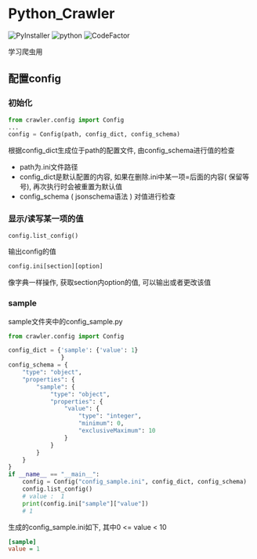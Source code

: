 # Python_Crawler

![PyInstaller](https://github.com/YoRHazzz/Python_Crawler/workflows/PyInstaller/badge.svg?branch=dev)
![python](https://img.shields.io/github/pipenv/locked/python-version/YoRHazzz/Python_Crawler/dev)
![CodeFactor](https://www.codefactor.io/repository/github/yorhazzz/python_crawler/badge/dev)

学习爬虫用

## 配置config

### 初始化

```python
from crawler.config import Config
...
config = Config(path, config_dict, config_schema)
```

根据config_dict生成位于path的配置文件, 由config_schema进行值的检查

- path为.ini文件路径
- config_dict是默认配置的内容, 如果在删除.ini中某一项=后面的内容( 保留等号), 再次执行时会被重置为默认值
- config_schema ( jsonschema语法 ) 对值进行检查

### 显示/读写某一项的值

```python
config.list_config()
```

输出config的值

```python
config.ini[section][option]
```

像字典一样操作, 获取section内option的值, 可以输出或者更改该值

### sample

sample文件夹中的config_sample.py

```python
from crawler.config import Config

config_dict = {'sample': {'value': 1}
               }
config_schema = {
    "type": "object",
    "properties": {
        "sample": {
            "type": "object",
            "properties": {
                "value": {
                    "type": "integer",
                    "minimum": 0,
                    "exclusiveMaximum": 10
                }
            }
        }
    }
}
if __name__ == "__main__":
    config = Config("config_sample.ini", config_dict, config_schema)
    config.list_config()
    # value :  1
    print(config.ini["sample"]["value"])
    # 1

```

生成的config_sample.ini如下, 其中0 <= value < 10

```ini
[sample]
value = 1

```

